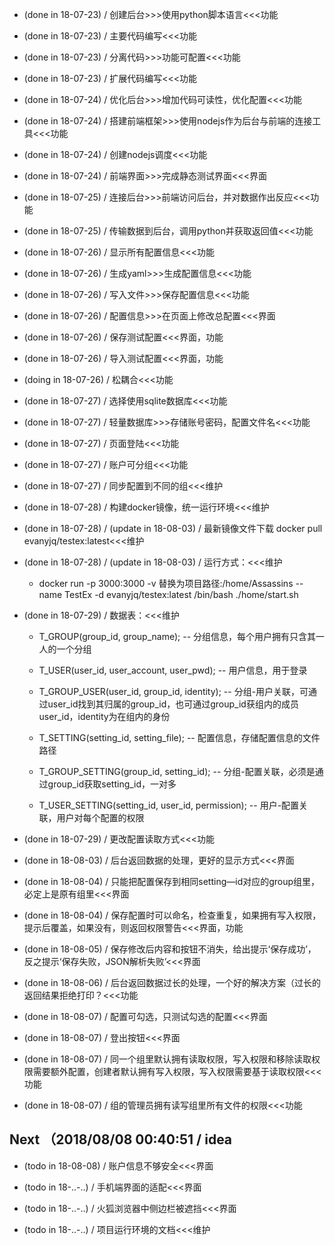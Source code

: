 - (done in 18-07-23) / 创建后台>>>使用python脚本语言<<<功能

- (done in 18-07-23) / 主要代码编写<<<功能

- (done in 18-07-23) / 分离代码>>>功能可配置<<<功能

- (done in 18-07-23) / 扩展代码编写<<<功能

- (done in 18-07-24) / 优化后台>>>增加代码可读性，优化配置<<<功能

- (done in 18-07-24) / 搭建前端框架>>>使用nodejs作为后台与前端的连接工具<<<功能

- (done in 18-07-24) / 创建nodejs调度<<<功能

- (done in 18-07-24) / 前端界面>>>完成静态测试界面<<<界面

- (done in 18-07-25) / 连接后台>>>前端访问后台，并对数据作出反应<<<功能

- (done in 18-07-25) / 传输数据到后台，调用python并获取返回值<<<功能

- (done in 18-07-26) / 显示所有配置信息<<<功能

- (done in 18-07-26) / 生成yaml>>>生成配置信息<<<功能

- (done in 18-07-26) / 写入文件>>>保存配置信息<<<功能

- (done in 18-07-26) / 配置信息>>>在页面上修改总配置<<<界面

- (done in 18-07-26) / 保存测试配置<<<界面，功能

- (done in 18-07-26) / 导入测试配置<<<界面，功能

- (doing in 18-07-26) / 松耦合<<<功能

- (done in 18-07-27) / 选择使用sqlite数据库<<<功能

- (done in 18-07-27) / 轻量数据库>>>存储账号密码，配置文件名<<<功能

- (done in 18-07-27) / 页面登陆<<<功能

- (done in 18-07-27) / 账户可分组<<<功能

- (done in 18-07-27) / 同步配置到不同的组<<<维护

- (done in 18-07-28) / 构建docker镜像，统一运行环境<<<维护

- (done in 18-07-28) / (update in 18-08-03) / 最新镜像文件下载 docker pull evanyjq/testex:latest<<<维护

- (done in 18-07-28) / (update in 18-08-03) / 运行方式：<<<维护
    
    - docker run -p 3000:3000 -v 替换为项目路径:/home/Assassins --name TestEx -d evanyjq/testex:latest /bin/bash ./home/start.sh

- (done in 18-07-29) / 数据表：<<<维护

  - T_GROUP(group_id, group_name); -- 分组信息，每个用户拥有只含其一人的一个分组
  
  - T_USER(user_id, user_account, user_pwd); -- 用户信息，用于登录
  
  - T_GROUP_USER(user_id, group_id, identity); -- 分组-用户关联，可通过user_id找到其归属的group_id，也可通过group_id获组内的成员user_id，identity为在组内的身份
  
  - T_SETTING(setting_id, setting_file); -- 配置信息，存储配置信息的文件路径
  
  - T_GROUP_SETTING(group_id, setting_id); -- 分组-配置关联，必须是通过group_id获取setting_id，一对多

  - T_USER_SETTING(setting_id, user_id, permission); -- 用户-配置关联，用户对每个配置的权限
  
- (done in 18-07-29) / 更改配置读取方式<<<功能

- (done in 18-08-03) / 后台返回数据的处理，更好的显示方式<<<界面

- (done in 18-08-04) / 只能把配置保存到相同setting—id对应的group组里，必定上是原有组里<<<界面

- (done in 18-08-04) / 保存配置时可以命名，检查重复，如果拥有写入权限，提示后覆盖，如果没有，则返回权限警告<<<界面，功能

- (done in 18-08-05) / 保存修改后内容和按钮不消失，给出提示‘保存成功’，反之提示‘保存失败，JSON解析失败’<<<界面

- (done in 18-08-06) / 后台返回数据过长的处理，一个好的解决方案（过长的返回结果拒绝打印？<<<功能

- (done in 18-08-07) / 配置可勾选，只测试勾选的配置<<<界面

- (done in 18-08-07) / 登出按钮<<<界面

- (done in 18-08-07) / 同一个组里默认拥有读取权限，写入权限和移除读取权限需要额外配置，创建者默认拥有写入权限，写入权限需要基于读取权限<<<功能

- (done in 18-08-07) / 组的管理员拥有读写组里所有文件的权限<<<功能

## Next （2018/08/08 00:40:51 / idea

- (todo in 18-08-08) / 账户信息不够安全<<<界面

- (todo in 18-..-..) / 手机端界面的适配<<<界面

- (todo in 18-..-..) / 火狐浏览器中侧边栏被遮挡<<<界面

- (todo in 18-..-..) / 项目运行环境的文档<<<维护


